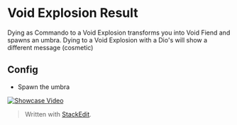 ﻿# Void Explosion Result
Dying as Commando to a Void Explosion transforms you into Void Fiend and spawns an umbra. Dying to a Void Explosion with a Dio's will show a different message (cosmetic)

## Config
* Spawn the umbra

[![Showcase Video](https://img.youtube.com/vi/HP5UGDD3gic/sddefault.jpg)](https://youtube.com/watch?v=HP5UGDD3gic)

> Written with [StackEdit](https://stackedit.io/).